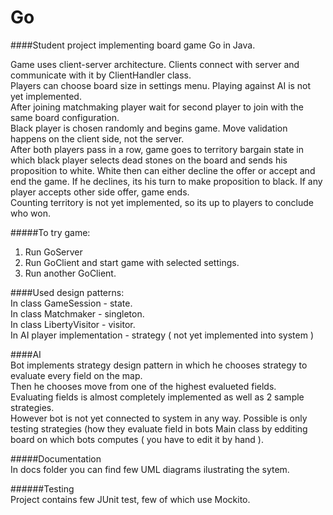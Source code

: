# Go

####Student project implementing board game Go in Java.

Game uses client-server architecture. Clients connect with server and communicate with it by ClientHandler class.<br />
Players can choose board size in settings menu. Playing against AI is not yet implemented.<br />
After joining matchmaking player wait for second player to join with the same board configuration.<br />
Black player is chosen randomly and begins game. Move validation happens on the client side, not the server.<br />
After both players pass in a row, game goes to territory bargain state in which black player selects dead stones on the
board and sends his proposition to white. White then can either decline the offer or accept and end the game. If he 
declines, its his turn to make proposition to black. If any player accepts other side offer, game ends.<br />
Counting territory is not yet implemented, so its up to players to conclude who won.<br />

#####To try game: <br />
1. Run GoServer<br />
2. Run GoClient and start game with selected settings.<br />
3. Run another GoClient.

####Used design patterns: <br />
In class GameSession - state.<br />
In class Matchmaker - singleton.<br />
In class LibertyVisitor - visitor.<br />
In AI player implementation - strategy ( not yet implemented into system )<br />


####AI<br />
Bot implements strategy design pattern in which he chooses strategy to evaluate every field on the map.<br />
Then he chooses move from one of the highest evalueted fields. <br />
Evaluating fields is almost completely implemented as well as 2 sample strategies. <br />
However bot is not yet connected to system in any way. Possible is only testing strategies (how they evaluate field
in bots Main class by edditing board on which bots computes ( you have to edit it by hand ).

#####Documentation<br />
In docs folder you can find few UML diagrams ilustrating the sytem.<br />


######Testing<br />
Project contains few JUnit test, few of which use Mockito.
